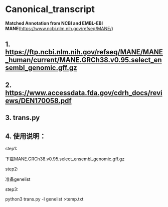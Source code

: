 
# Canonical_transcript

**Matched Annotation from NCBI and EMBL-EBI MANE**(https://www.ncbi.nlm.nih.gov/refseq/MANE/)

## 1. https://ftp.ncbi.nlm.nih.gov/refseq/MANE/MANE_human/current/MANE.GRCh38.v0.95.select_ensembl_genomic.gff.gz

## 2. https://www.accessdata.fda.gov/cdrh_docs/reviews/DEN170058.pdf

## 3. trans.py 

## 4. 使用说明：

step1:

下载MANE.GRCh38.v0.95.select_ensembl_genomic.gff.gz

step2:

准备genelist

step3:

python3 trans.py -l genelist >temp.txt